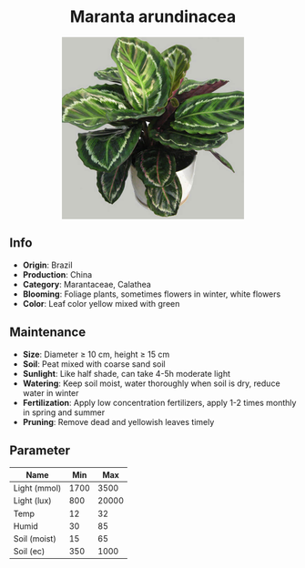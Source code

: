<h1 align='center'>Maranta arundinacea</h1>
<p align="center">
    <img 
        align='center'
        width='320'
        src="../images/maranta arundinacea.png" 
        alt='Maranta arundinacea' />
</p>

## Info

 - **Origin**: Brazil
 - **Production**: China
 - **Category**: Marantaceae, Calathea
 - **Blooming**: Foliage plants, sometimes flowers in winter, white flowers
 - **Color**: Leaf color yellow mixed with green

## Maintenance

 - **Size**: Diameter ≥ 10 cm, height ≥ 15 cm
 - **Soil**: Peat mixed with coarse sand soil
 - **Sunlight**: Like half shade, can take 4-5h moderate light
 - **Watering**: Keep soil moist, water thoroughly when soil is dry, reduce water in winter
 - **Fertilization**: Apply low concentration fertilizers, apply 1-2 times monthly in spring and summer
 - **Pruning**: Remove dead and yellowish leaves timely

## Parameter

| Name         | Min  | Max   |
|--------------|------|-------|
| Light (mmol) | 1700 | 3500  |
| Light (lux)  | 800 | 20000 |
| Temp         | 12    | 32    |
| Humid        | 30   | 85    |
| Soil (moist) | 15   | 65    |
| Soil (ec)    | 350  | 1000  |